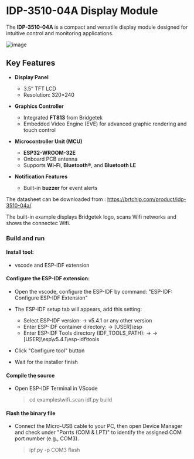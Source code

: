 # IDP-3510-04A Display Module

The **IDP-3510-04A** is a compact and versatile display module designed for intuitive control and monitoring applications.

![image](https://github.com/user-attachments/assets/4929b98f-e366-4604-90ca-72989cc787c6)


## Key Features

- **Display Panel**  
  - 3.5” TFT LCD  
  - Resolution: 320×240  

- **Graphics Controller**  
  - Integrated **FT813** from Bridgetek  
  - Embedded Video Engine (EVE) for advanced graphic rendering and touch control

- **Microcontroller Unit (MCU)**  
  - **ESP32-WROOM-32E**  
  - Onboard PCB antenna  
  - Supports **Wi-Fi**, **Bluetooth®**, and **Bluetooth LE**

- **Notification Features**  
  - Built-in **buzzer** for event alerts  


The datasheet can be downloaded from : https://brtchip.com/product/idp-3510-04a/

The built-in example displays Bridgetek logo, scans Wifi networks and shows the connectec Wifi.

### Build and run

#### Install tool:
 - vscode and ESP-IDF extension
  
#### Configure the ESP-IDF extension:
 - Open the vscode, configure the ESP-IDF by command: "ESP-IDF: Configure ESP-IDF Extension"
 - The ESP-IDF setup tab will appears, add this setting:
	  - Select ESP-IDF version: -> v5.4.1 or any other version
      - Enter ESP-IDF container directory: -> [USER]\esp
      - Enter ESP-IDF Tools directory (IDF_TOOLS_PATH): ->  -> [USER]\esp\v5.4.1\esp-idf\tools

 - Click "Configure tool" button
 - Wait for the installer finish

#### Compile the source
 - Open ESP-IDF Terminal in VScode
 
      > cd examples\wifi_scan
      > idf.py build

#### Flash the binary file
 - Connect the Micro-USB cable to your PC, then open Device Manager and check under "Porrts (COM & LPT)" to identify the assigned COM port number (e.g., COM3).

      > ipf.py -p COM3 flash
